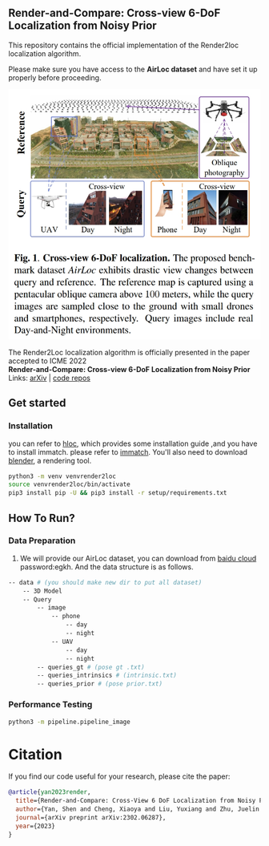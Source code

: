 ## Render-and-Compare: Cross-view 6-DoF Localization from Noisy Prior
This repository contains the official implementation of the Render2loc localization algorithm. 

Please make sure you have access to the **AirLoc dataset** and have set it up properly before proceeding. 

<p align="center">
  <img src="./Render2Loc/assets/full_img.png" height="500">
</p>

The Render2Loc localization algorithm is officially presented in the paper accepted to ICME 2022
<br>
**Render-and-Compare: Cross-view 6-DoF Localization from Noisy Prior**
<br>
Links: [arXiv](https://arxiv.org/pdf/2302.06287.pdf) | [code repos](https://github.com/RingoWRW/Render2Loc/) 

##  Get started

### Installation
you can refer to [hloc](https://github.com/cvg/Hierarchical-Localization/), which provides some installation guide ,and you have to install immatch. please refer to  [immatch](https://github.com/GrumpyZhou/image-matching-toolbox/blob/main/docs/install.md). You'll also need to download [blender](https://www.blender.org/download/), a rendering tool.

```bash
python3 -m venv venvrender2loc
source venvrender2loc/bin/activate
pip3 install pip -U && pip3 install -r setup/requirements.txt
```

## How To Run?
### Data Preparation
1. We will provide our AirLoc dataset, you can download from [baidu cloud](https://pan.baidu.com/s/1iWi8iGK61J_hvOAD2ofQEw) password:egkh. And the data structure is as follows. 
```bash
-- data # (you should make new dir to put all dataset)
    -- 3D Model 
    -- Query
        -- image
            -- phone
                -- day
                -- night
            -- UAV
                -- day
                -- night
        -- queries_gt # (pose gt .txt)
        -- queries_intrinsics # (intrinsic.txt)
        -- queries_prior # (pose prior.txt)

```

### Performance Testing
```bash
python3 -m pipeline.pipeline_image
```

# Citation

If you find our code useful for your research, please cite the paper:
````bibtex
@article{yan2023render,
  title={Render-and-Compare: Cross-View 6 DoF Localization from Noisy Prior},
  author={Yan, Shen and Cheng, Xiaoya and Liu, Yuxiang and Zhu, Juelin and Wu, Rouwan and Liu, Yu and Zhang, Maojun},
  journal={arXiv preprint arXiv:2302.06287},
  year={2023}
}
````
